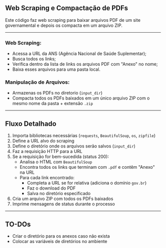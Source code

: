 ## Web Scraping e Compactação de PDFs

Este código faz web scraping para baixar arquivos PDF de um site governamental e depois os compacta em um arquivo ZIP.

---

### Web Scraping:
- Acessa a URL da ANS (Agência Nacional de Saúde Suplementar);
- Busca todos os links;
- Verifica dentro da lista de links os arquivos PDF com "Anexo" no nome;
- Baixa esses arquivos para uma pasta local.

### Manipulação de Arquivos:
- Armazenas os PDFs no diretorio (`input_dir`)
- Compacta todos os PDFs baixados em um único arquivo ZIP com o mesmo nome da pasta + extensão `.zip`

---

## Fluxo Detalhado
1. Importa bibliotecas necessárias (`requests`, `BeautifulSoup`, `os`, `zipfile`)
2. Define a URL alvo do scraping
3. Define o diretório onde os arquivos serão salvos (`input_dir`)
4. Faz a requisição HTTP para a URL
5. Se a requisição for bem-sucedida (status 200):
   - Analisa o HTML com `BeautifulSoup`
   - Encontra todos os links que terminam com `.pdf` e contêm "Anexo" na URL
   - Para cada link encontrado:
     - Completa a URL se for relativa (adiciona o domínio `gov.br`)
     - Faz o download do PDF
     - Salva no diretório especificado
6. Cria um arquivo ZIP com todos os PDFs baixados
7. Imprime mensagens de status durante o processo

---

## TO-DOs
- Criar o diretório para os anexos caso não exista
- Colocar as variáveis de diretórios no ambiente
